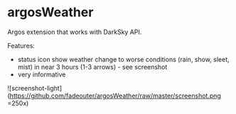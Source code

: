 # argosWeather

Argos extension that works with DarkSky API.

Features:
* status icon show weather change to worse conditions (rain, show, sleet, mist) in near 3 hours (1-3 arrows) - see screenshot
* very informative


![screenshot-light](https://github.com/fadeouter/argosWeather/raw/master/screenshot.png =250x)
